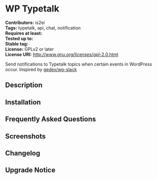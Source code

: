 # WP Typetalk #

**Contributors:** is2ei  
**Tags:** typetalk, api, chat, notification  
**Requires at least:**  
**Tested up to:**  
**Stable tag:**  
**License:** GPLv2 or later  
**License URI:** http://www.gnu.org/licenses/gpl-2.0.html  

Send notifications to Typetalk topics when certain events in WordPress occur. Inspired by [gedex/wp-slack](https://github.com/gedex/wp-slack)

## Description ##

## Installation ##

## Frequently Asked Questions ##

## Screenshots ##

## Changelog ##

## Upgrade Notice ##


